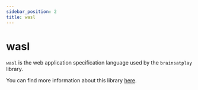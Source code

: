 ```yaml
---
sidebar_position: 2
title: wasl
---
```


# wasl
`wasl` is the web application specification language used by the `brainsatplay` library.

You can find more information about this library [here](https://github.com/brainsatplay/wasl).